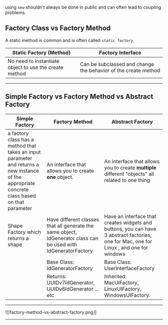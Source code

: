 using `new` shouldn't always be done in public and can often lead to coupling problems.

## Factory Class vs Factory Method

A static method is common and is often called `static factory`.

| Static Factory (Method) | Factory Interface |
| ---- | ---- |
| No need to instantiate object to use the create method | Can be subclassed and change the behavior of the create method |

****
## Simple Factory vs Factory Method vs Abstract Factory

| Simple Factory | Factory Method | Abstract Factory |
| ---- | ---- | ---- |
| a factory class has a method that takes an input parameter and returns a new instance of the appropriate concrete class based on that parameter | An interface that allows you to create **one** object. | An interface that allows you to create **multiple** different "objects" all related to one thing |
| Shape Factory which returns a shape | Have different classes that all generate the same object, IdGenerator class can be used with IdGeneratorFactory | Have an interface that creates widgets and buttons, you can have 3 abstract factories, one for Mac, one for Linux , and one for windows |
|  | Base Class: IdGeneratorFactory | Base Class: UserInterfaceFactory |
|  | Returns: UUIDv7IdGenerator, UUIDv6IdGenerator ... etc | Inherited: MacUIFactory, LinuxUIFactory, WindowsUIFactory. |
****
![[factory-method-vs-abstract-factory.png]]
****
